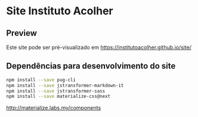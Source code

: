 # Site Instituto Acolher

## Preview

Este site pode ser pré-visualizado em https://institutoacolher.github.io/site/

## Dependências para desenvolvimento do site

```bash
npm install --save pug-cli
npm install --save jstransformer-markdown-it
npm install --save jstransformer-sass
npm install --save materialize-css@next
```

http://materialize.labs.my/components
